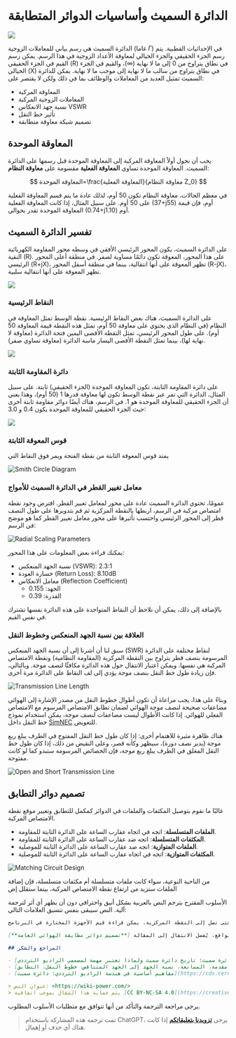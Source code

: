 # الدائرة السميث وأساسيات الدوائر المتطابقة

![](https://media.wiki-power.com/img/20220601144205.jpg)

الدائرة السميث هي رسم بياني للمعاملات الزوجية (غاما $\Gamma$) في الإحداثيات القطبية. يتم رسم الجزء الحقيقي والجزء الخيالي لمعاوقة الأعداد الزوجية في هذا الرسم. يمكن رسم القيم في الجزء الحقيقي (R) في نطاق يتراوح من 0 إلى ما لا نهاية ($\infty$)، والقيم في الجزء الخيالي (X) في نطاق يتراوح من سالب ما لا نهاية إلى موجب ما لا نهاية. يمكن للدائرة السميث تمثيل العديد من المعاملات والوظائف بما في ذلك ولكن لا يقتصر على:

- المعاوقة المركبة
- المعاملات الزوجية المركبة
- نسبة جهد الانعكاس VSWR
- تأثير خط النقل
- تصميم شبكة معاوقة متطابقة

## المعاوقة الموحدة

يجب أن نحول أولاً المعاوقة المركبة إلى المعاوقة الموحدة قبل رسمها على الدائرة السميث. المعاوقة الموحدة تساوي **المعاوقة الفعلية** مقسومة على **معاوقة النظام**:

$$
المعاوقة الموحدة=\frac{المعاوقة الفعلية}{معاوقة النظام Z_0}
$$

في معظم الحالات، معاوقة النظام تكون 50 أوم، لذلك عادة ما يتم قسم المعاوقة الفعلية على 50 أوم. على سبيل المثال، إذا كانت المعاوقة الفعلية (37+j55) أوم، فإن قيمة المعاوقة الموحدة تقدر بحوالي (0.74+j1.10) أوم.

## تفسير الدائرة السميث

على الدائرة السميث، يكون المحور الرئيسي الأفقي في وسطه محور المقاومة الكهربائية النقية (R). على هذا المحور، المعوقة تكون دائمًا مساوية لصفر. في منطقة أعلى المحور الرئيسي (R+jX)، تظهر المعوقة على أنها انتقالية، بينما في منطقة أسفل المحور (R-jX)، تظهر المعوقة على أنها انتقالية سلبية.

![](https://media.wiki-power.com/img/20220531174443.png)

### النقاط الرئيسية

على الدائرة السميث، هناك بعض النقاط الرئيسية. نقطة الوسط تمثل المعاوقة في النظام (في النظام الذي يحتوي على معاوقة 50 أوم، تمثل هذه النقطة قيمة المعاوقة 50 أوم). على طول المحور الرئيسي، تمثل النقطة الأقصى اليمين فتحة الدائرة (معاوقة لا نهاية لها)، بينما تمثل النقطة الأقصى اليسار ماسة الدائرة (معاوقة تساوي صفر).

![](https://media.wiki-power.com/img/20220531174646.png)

### دائرة المقاومة الثابتة

على دائرة المقاومة الثابتة، تكون المعاوقة الموحدة (الجزء الحقيقي) ثابتة. على سبيل المثال، الدائرة التي تمر عبر نقطة الوسط تكون لها معاوقة قدرها 1 (50 أوم)، وهذا يعني أن الجزء الحقيقي للمعاوقة الموحدة هو 1. في الرسم، هناك أيضًا دوائر مقاومة ثابتة أخرى حيث الجزء الحقيقي للمعاوقة الموحدة يكون 0.4 و 3.0:

![](https://media.wiki-power.com/img/20220531174740.png)

### قوس المعوقة الثابتة

يمتد قوس المعوقة الثابتة من نقطة الفتحة ويمر فوق النقاط التي

![Smith Circle Diagram](https://media.wiki-power.com/img/20220601101322.png)

### معامل تغيير القطر في الدائرة السميث للأمواج

عمومًا، تحتوي الدائرة السميث عادة على محور لمعامل تغيير القطر. افترض وجود نقطة امتصاص مركبة في الرسم، اربطها بالنقطة المركزية ثم قم بتدويرها على طول النصف قطر إلى المحور الرئيسي واحتسب تأثيرها على محور معامل تغيير القطر كما هو موضح في الرسم:

![Radial Scaling Parameters](https://media.wiki-power.com/img/20220613105800.png)

يمكنك قراءة بعض المعلومات على هذا المحور:

- نسبة الجهد المنعكس (VSWR): 2.3:1
- خسارة العودة (Return Loss): 8.10dB
- معامل الانعكاس (Reflection Coefficient)
  - الجهد: 0.155
  - القدرة: 0.39

بالإضافة إلى ذلك، يمكن أن نلاحظ أن النقاط المتواجدة على هذه الدائرة نفسها تشترك في نفس القيم.

### العلاقة بين نسبة الجهد المنعكس وخطوط النقل

سبق لنا أن أشرنا إلى أن نسبة الجهد المنعكس (SWR) لنقاط مختلفة على الدائرة المرسومة بنصف قطر يتراوح بين النقطة المركزية (المقاومة النظامية) ونقطة الامتصاص المركبة هي نفسها. ويمكن اعتبار الانتقال حول هذه الدائرة مكافئًا لنصف موجة. وبالتالي، فإن زيادة طول خط النقل بنصف موجة يؤدي إلى لف النقاط على الدائرة مرة أخرى.

![Transmission Line Length](https://media.wiki-power.com/img/20220601172933.png)

وبناءً على هذا، يجب مراعاة أن تكون أطوال خطوط النقل من مصدر الإشارة إلى الهوائي مضاعفات صحيحة لنصف موجة الهوائي لضمان تطابق الامتصاص المرسوم مع الامتصاص الفعلي للهوائي. إذا كانت الأطوال ليست مضاعفات لنصف موجة، يمكن استخدام نموذج خط النقل داخل [SimNEC](http://www.ae6ty.com/smith_charts.html) للتعويض.

هناك ظاهرة مثيرة للاهتمام أخرى: إذا كان طول خط النقل المفتوح في الطرف يبلغ ربع موجة (يدير نصف دورة)، سيظهر وكأنه قصر، وعلى النقيض من ذلك، إذا كان طول خط النقل المغلق في الطرف يبلغ ربع موجة، فإن الخصائص المرسومة ستبدو كما لو كانت مفتوحة.

![Open and Short Transmission Line](https://media.wiki-power.com/img/20220601172903.png)

## تصميم دوائر التطابق

غالبًا ما نقوم بتوصيل المكثفات والملفات في الدوائر كمكمل للتطابق وتغيير موقع نقطة الامتصاص المركبة.

- **الملفات المتسلسلة**: اتجه في اتجاه عقارب الساعة على الدائرة الثابتة للمقاومة.
- **المكثفات المتسلسلة**: اتجه ضد عقارب الساعة على الدائرة الثابتة للمقاومة.
- **الملفات المتوازية**: اتجه ضد عقارب الساعة على الدائرة الثابتة للموصلية.
- **المكثفات المتوازية**: اتجه في اتجاه عقارب الساعة على الدائرة الثابتة للموصلية.

![Matching Circuit Design](https://media.wiki-power.com/img/20220601162955.png)

من الناحية النوعية، سواء كانت ملفات متسلسلة أم مكثفات متسلسلة، فإن إضافة الملفات ستزيد من ارتفاع نقطة الامتصاص المركبة، بينما ستقلل إض

الأسلوب المقترح يترجم النص بالعربية بشكل أنيق واحترافي دون أن يظهر أي أثر لترجمة آلية. النص سيبقى بنفس تنسيق العلامات التالي:

```markdown
يمكن تلخيص الطريقة تقريبًا على النحو التالي: **ابدأ من النقطة الأقرب للحمل** وأضف الجهاز الأول لتحريك نقطة الانتقال المعقدة إلى الدائرة القياسية للموصلية الثابتة أو الدائرة القياسية للمقاومة الثابتة. ثم، أضف الجهاز الثاني لتحريكها على طول الدائرة القياسية للموصلية الثابتة أو الدائرة القياسية للمقاومة الثابتة حتى تصل إلى النقطة المركزية. يمكن قراءة قيم الأجهزة المختارة في البرنامج.

للمزيد عن تصحيح الدوائر التي تطابق الواقع، يُفضل الانتقال إلى المقالة [**تصميم دوائر مطابقة الهوائي العامة**](https://wiki-power.com/%E4%B8%80%E8%88%AC%E5%A4%A9%E7%BA%BF%E5%8C%B9%E9%85%8D%E7%94%B5%E8%B7%AF%E7%9A%84%E8%AE%BE%E8%AE%A1).

## المراجع والشكر

- [دائرة سميث: تاريخ دائرة سميث ولماذا تعتبر مهمة لمصممي الراديو الترددي](https://www.digikey.cn/zh/blog/the-smith-chart-its-history-and-why-its-so-important)
- [أساسيات دائرة سميث - مقدمة، الممانعة، نسبة الجهد إلى الجهد المتناقص، خطوط النقل، التطابق](https://www.youtube.com/watch?v=TsXd6GktlYQ&list=PL4ZSD4omd_AzQ7T0Dt4zTBW8sHLQHjqMQ&index=7)
- [مفاهيم أساسية في هندسة الراديو الترددي: دائرة سميث](https://cds.cern.ch/record/1417989/files/p95.pdf)

> عنوان النص: <https://wiki-power.com/>  
> يتم حماية هذا المقال بموجب اتفاقية [CC BY-NC-SA 4.0](https://creativecommons.org/licenses/by/4.0/deed.zh)، يُرجى ذكر المصدر عند إعادة النشر.
```

يرجى مراجعة الترجمة والتأكد من أنها تتوافق مع متطلبات الأسلوب المطلوب.

> تمت ترجمة هذه المشاركة باستخدام ChatGPT، يرجى [**تزويدنا بتعليقاتكم**](https://github.com/linyuxuanlin/Wiki_MkDocs/issues/new) إذا كانت هناك أي حذف أو إهمال.
